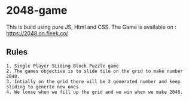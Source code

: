 # 2048-game

This is build using pure JS, Html and CSS. 
The Game is available on : https://2048.on.fleek.co/ 

## Rules
    1. Single Player SLiding Block Puzzle game
    2. The games objective is to slide tile on the grid to make number 2048. 
    3. Intially on the grid there will be 2 generated number and keep sliding to generte new ones
    4. We loose when we fill up the grid and we win when we make 2048.
    

